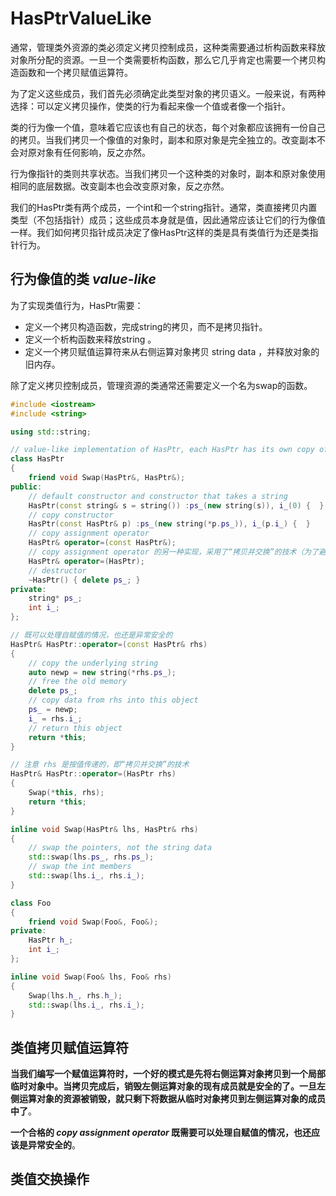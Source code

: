 # HasPtrValueLike

通常，管理类外资源的类必须定义拷贝控制成员，这种类需要通过析构函数来释放对象所分配的资源。一旦一个类需要析构函数，那么它几乎肯定也需要一个拷贝构造函数和一个拷贝赋值运算符。 

为了定义这些成员，我们首先必须确定此类型对象的拷贝语义。一般来说，有两种选择：可以定义拷贝操作，使类的行为看起来像一个值或者像一个指针。 

类的行为像一个值，意味着它应该也有自己的状态，每个对象都应该拥有一份自己的拷贝。当我们拷贝一个像值的对象时，副本和原对象是完全独立的。改变副本不会对原对象有任何影响，反之亦然。

行为像指针的类则共享状态。当我们拷贝一个这种类的对象时，副本和原对象使用相同的底层数据。改变副本也会改变原对象，反之亦然。

我们的HasPtr类有两个成员，一个int和一个string指针。通常，类直接拷贝内置类型（不包括指针）成员；这些成员本身就是值，因此通常应该让它们的行为像值一样。我们如何拷贝指针成员决定了像HasPtr这样的类是具有类值行为还是类指针行为。

## 行为像值的类 *value-like*

为了实现类值行为，HasPtr需要：

- 定义一个拷贝构造函数，完成string的拷贝，而不是拷贝指针。
- 定义一个析构函数来释放string 。
- 定义一个拷贝赋值运算符来从右侧运算对象拷贝 string data ，并释放对象的旧内存。

除了定义拷贝控制成员，管理资源的类通常还需要定义一个名为swap的函数。

```cpp
#include <iostream>
#include <string>

using std::string;

// value-like implementation of HasPtr, each HasPtr has its own copy of the string to which ps_ points
class HasPtr
{
	friend void Swap(HasPtr&, HasPtr&);
public:
	// default constructor and constructor that takes a string
	HasPtr(const string& s = string()) :ps_(new string(s)), i_(0) {  }
	// copy constructor
	HasPtr(const HasPtr& p) :ps_(new string(*p.ps_)), i_(p.i_) {  }
	// copy assignment operator
	HasPtr& operator=(const HasPtr&);
	// copy assignment operator 的另一种实现，采用了“拷贝并交换”的技术（为了避免调用operator=存在二义性，实践时类定义中需要二者选择其一）
	HasPtr& operator=(HasPtr);
	// destructor
	~HasPtr() { delete ps_; }
private:
	string* ps_;
	int i_;
};

// 既可以处理自赋值的情况，也还是异常安全的
HasPtr& HasPtr::operator=(const HasPtr& rhs)
{
	// copy the underlying string
	auto newp = new string(*rhs.ps_);
	// free the old memory
	delete ps_;
	// copy data from rhs into this object
	ps_ = newp;
	i_ = rhs.i_;
	// return this object
	return *this;
}

// 注意 rhs 是按值传递的，即“拷贝并交换”的技术
HasPtr& HasPtr::operator=(HasPtr rhs)
{
	Swap(*this, rhs);
	return *this;
}

inline void Swap(HasPtr& lhs, HasPtr& rhs)
{
	// swap the pointers, not the string data
	std::swap(lhs.ps_, rhs.ps_);
	// swap the int members
	std::swap(lhs.i_, rhs.i_);
}

class Foo
{
	friend void Swap(Foo&, Foo&);
private:
	HasPtr h_;
	int i_;
};

inline void Swap(Foo& lhs, Foo& rhs)
{
	Swap(lhs.h_, rhs.h_);
	std::swap(lhs.i_, rhs.i_);
}
```



## 类值拷贝赋值运算符

**当我们编写一个赋值运算符时，一个好的模式是先将右侧运算对象拷贝到一个局部临时对象中。当拷贝完成后，销毁左侧运算对象的现有成员就是安全的了。一旦左侧运算对象的资源被销毁，就只剩下将数据从临时对象拷贝到左侧运算对象的成员中了**。

**一个合格的 *copy assignment operator* 既需要可以处理自赋值的情况，也还应该是异常安全的**。





## 类值交换操作

